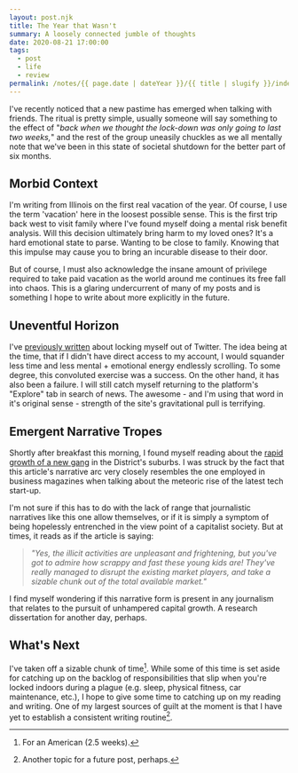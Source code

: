 ```yaml
---
layout: post.njk
title: The Year that Wasn't
summary: A loosely connected jumble of thoughts
date: 2020-08-21 17:00:00
tags:
  - post
  - life
  - review
permalink: /notes/{{ page.date | dateYear }}/{{ title | slugify }}/index.html
---
```


I've recently noticed that a new pastime has emerged when talking with friends. The ritual is pretty simple, usually someone will say something to the effect of "_back when we thought the lock-down was only going to last two weeks,_" and the rest of the group uneasily chuckles as we all mentally note that we've been in this state of societal shutdown for the better part of six months.

## Morbid Context

I'm writing from Illinois on the first real vacation of the year. Of course, I use the term 'vacation' here in the loosest possible sense. This is the first trip back west to visit family where I've found myself doing a mental risk benefit analysis. Will this decision ultimately bring harm to my loved ones? It's a hard emotional state to parse. Wanting to be close to family. Knowing that this impulse may cause you to bring an incurable disease to their door.

But of course, I must also acknowledge the insane amount of privilege required to take paid vacation as the world around me continues its free fall into chaos. This is a glaring undercurrent of many of my posts and is something I hope to write about more explicitly in the future.

## Uneventful Horizon

I've [previously written](../kill-the-feed/) about locking myself out of Twitter. The idea being at the time, that if I didn't have direct access to my account, I would squander less time and less mental + emotional energy endlessly scrolling. To some degree, this convoluted exercise was a success. On the other hand, it has also been a failure. I will still catch myself returning to the platform's "Explore" tab in search of news. The awesome - and I'm using that word in it's original sense - strength of the site's gravitational pull is terrifying.

## Emergent Narrative Tropes

Shortly after breakfast this morning, I found myself reading about the [rapid growth of a new gang](https://www.washingtonpost.com/local/public-safety/reccless-tigers-gang-indictments/2020/08/20/fb3543b8-d8af-11e9-a688-303693fb4b0b_story.html) in the District's suburbs. I was struck by the fact that this article's narrative arc very closely resembles the one employed in business magazines when talking about the meteoric rise of the latest tech start-up.

I'm not sure if this has to do with the lack of range that journalistic narratives like this one allow themselves, or if it is simply a symptom of being hopelessly entrenched in the view point of a capitalist society. But at times, it reads as if the article is saying:

> _"Yes, the illicit activities are unpleasant and frightening, but you've got to admire how scrappy and fast these young kids are! They've really managed to disrupt the existing market players, and take a sizable chunk out of the total available market."_

I find myself wondering if this narrative form is present in any journalism that relates to the pursuit of unhampered capital growth. A research dissertation for another day, perhaps.

## What's Next

I've taken off a sizable chunk of time[^1]. While some of this time is set aside for catching up on the backlog of responsibilities that slip when you're locked indoors during a plague (e.g. sleep, physical fitness, car maintenance, etc.), I hope to give some time to catching up on my reading and writing. One of my largest sources of guilt at the moment is that I have yet to establish a consistent writing routine[^2].

[^1]: For an American (2.5 weeks).
[^2]: Another topic for a future post, perhaps.

